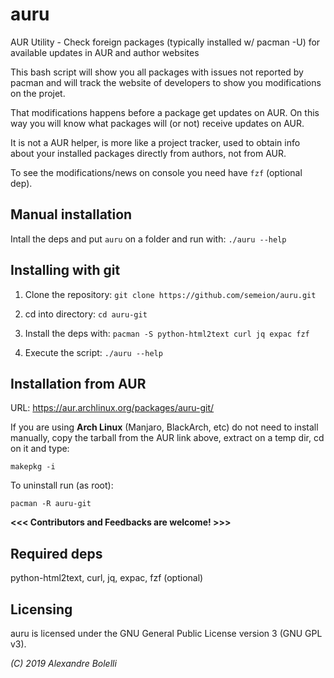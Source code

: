 # auru
AUR Utility - Check foreign packages (typically installed w/ pacman -U) for available updates in AUR and author websites


This bash script will show you all packages with issues not reported by pacman and will track the website of developers to show you modifications on the projet.

That modifications happens before a package get updates on AUR. On this way you will know what packages will (or not) receive updates on AUR.

It is not a AUR helper, is more like a project tracker, used to obtain info about your installed packages directly from authors, not from AUR.

To see the modifications/news on console you need have `fzf` (optional dep).


Manual installation
-------------------

Intall the deps and put `auru` on a folder and run with:
    `./auru --help`


Installing with git
-------------------

1) Clone the repository:
   `git clone https://github.com/semeion/auru.git`
   
2) cd into directory:
   `cd auru-git`
   
3) Install the deps with:
   `pacman -S python-html2text curl jq expac fzf`

4) Execute the script:
   `./auru --help`


Installation from AUR
---------------------

URL: https://aur.archlinux.org/packages/auru-git/

If you are using __Arch Linux__ (Manjaro, BlackArch, etc) do not need to install manually, copy the tarball from the AUR link above, extract on a temp dir, cd on it and type:

   `makepkg -i`

To uninstall run (as root):

   `pacman -R auru-git`





__<<< Contributors and Feedbacks are welcome! >>>__


Required deps
-------------
python-html2text, curl, jq, expac, fzf (optional)


Licensing
---------
auru is licensed under the GNU General Public License version 3 (GNU GPL v3).

_(C) 2019 Alexandre Bolelli_
